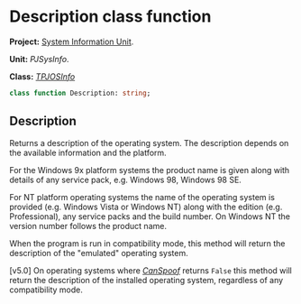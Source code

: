 # Description class function #

**Project:** [System Information Unit](SystemInformationUnit.md).

**Unit:** _PJSysInfo_.

**Class:** _[TPJOSInfo](TPJOSInfo.md)_

```pascal
class function Description: string;
```

## Description ##

Returns a description of the operating system. The description depends on the available information and the platform.

For the Windows 9x platform systems the product name is given along with details of any service pack, e.g. Windows 98, Windows 98 SE.

For NT platform operating systems the name of the operating system is provided (e.g. Windows Vista or Windows NT) along with the edition (e.g. Professional), any service packs and the build number. On Windows NT the version number follows the product name.

When the program is run in compatibility mode, this method will return the description of the "emulated" operating system.

[v5.0] On operating systems where _[CanSpoof](TPJOSInfoCanSpoof.md)_ returns `False` this method will return the description of the installed operating system, regardless of any compatibility mode.